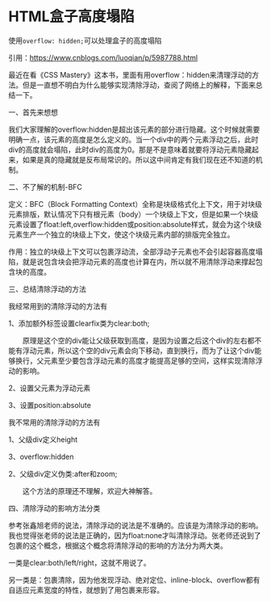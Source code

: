 # HTML盒子高度塌陷

使用`overflow: hidden;`可以处理盒子的高度塌陷

引用：https://www.cnblogs.com/luoqian/p/5987788.html

最近在看《CSS Mastery》这本书，里面有用overflow：hidden来清理浮动的方法。但是一直想不明白为什么能够实现清除浮动，查阅了网络上的解释，下面来总结一下。

一、首先来想想

我们大家理解的overflow:hidden是超出该元素的部分进行隐藏。这个时候就需要明确一点，该元素的高度是怎么定义的。当一个div中的两个元素浮动之后，此时div的高度就会塌陷，此时div的高度为0。那是不是意味着就要将浮动元素隐藏起来，如果是真的隐藏就是反布局常识的。所以这中间肯定有我们现在还不知道的机制。

二、不了解的机制-BFC

定义：BFC（Block Formatting Context）全称是块级格式化上下文，用于对块级元素排版，默认情况下只有根元素（body）一个块级上下文，但是如果一个块级元素设置了float:left,overflow:hidden或position:absolute样式，就会为这个块级元素生产一个独立的块级上下文，使这个块级元素内部的排版完全独立。

作用：独立的块级上下文可以包裹浮动流，全部浮动子元素也不会引起容器高度塌陷，就是说包含块会把浮动元素的高度也计算在内，所以就不用清除浮动来撑起包含块的高度。

三、总结清除浮动的方法

我经常用到的清除浮动的方法有

1、添加额外标签设置clearfix类为clear:both;

　　原理是这个空的div能让父级获取到高度，是因为设置之后这个div的左右都不能有浮动元素，所以这个空的div元素会向下移动，直到换行，而为了让这个div能够换行，父元素至少要包含浮动元素的高度才能提高足够的空间，这样实现清除浮动的影响。

2、设置父元素为浮动元素

3、设置position:absolute

我不常用的清除浮动的方法有

1、父级div定义height

3、overflow:hidden

2、父级div定义伪类:after和zoom;

　　这个方法的原理还不理解，欢迎大神解答。

四、清除浮动的影响方法分类

参考张鑫旭老师的说法，清除浮动的说法是不准确的。应该是为清除浮动的影响。我也觉得张老师的说法是正确的，因为float:none才叫清除浮动。张老师还说到了包裹的这个概念，根据这个概念将清除浮动的影响的方法分为两大类。

一类是clear:both/left/right，这就不用说了。

另一类是：包裹清除，因为他发现浮动、绝对定位、inline-block、overflow都有自适应元素宽度的特性，就想到了用包裹来形容。